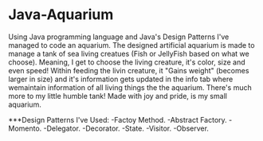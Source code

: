 # Java-Aquarium
Using Java programming language and Java's Design Patterns I've managed to code an aquarium. 
The designed artificial aquarium is made to manage a tank of sea living creatues (Fish or JellyFish based on what we choose).
Meaning, I get to choose the living creature, it's color, size and even speed! 
Within feeding the livin creature, it "Gains weight" (becomes larger in size) and it's information gets updated in the info tab where wemaintain information of all living things the the aquarium.
There's much more to my little humble tank!
Made with joy and pride, is my small aquarium. 

***Design Patterns I've Used: 
-Factoy Method. 
-Abstract Factory.
-Momento.
-Delegator.
-Decorator.
-State.
-Visitor.
-Observer.
